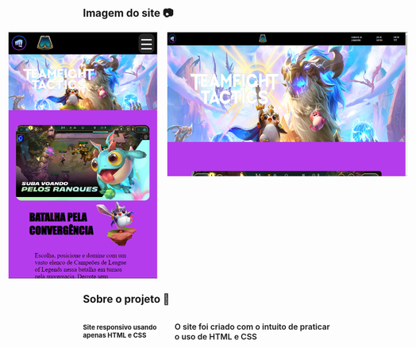 ## Imagem do site 📷
<div style="display: flex; justify-content: center; margin: 10px;">
    <img src="imagens/exemplo-1.png" alt="exemplo do site no celular" style="width: 300px; margin-right: 10px;">
    <img src="imagens/exemplo-2.png" alt="exemplo do site no computador" style="width: 500px; height:290px; margin-left: 10px;">
</div>

## Sobre o projeto 📖
<div style="display: flex; justify-content: center;">
    <h1 style="font-weight: bolder; font-style: normal; font-size: small;">Site responsivo usando apenas HTML e CSS</h1>
    <p style="font-weight: 600; font-style: normal; font-size: medium;">
        O site foi criado com o intuito de praticar o uso de HTML e CSS
    </p>
</div>

